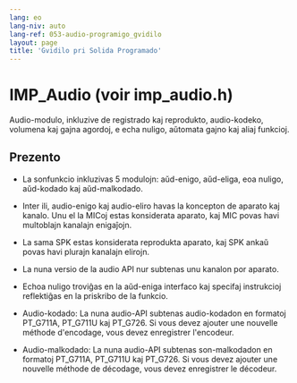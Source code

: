 ```yaml
---
lang: eo
lang-niv: auto
lang-ref: 053-audio-programigo_gvidilo
layout: page
title: 'Gvidilo pri Solida Programado'
---
```


# IMP_Audio (voir imp_audio.h)

Audio-modulo, inkluzive de registrado kaj reprodukto, audio-kodeko, volumena kaj gajna agordoj, e echa nuligo, aŭtomata gajno kaj aliaj funkcioj.

## Prezento
* La sonfunkcio inkluzivas 5 modulojn: aŭd-enigo, aŭd-eliga, eoa nuligo, aŭd-kodado kaj aŭd-malkodado.

 * Inter ili, audio-enigo kaj audio-eliro havas la koncepton de aparato kaj kanalo. Unu el la MICoj estas konsiderata aparato, kaj MIC povas havi multoblajn kanalajn enigaĵojn.

 * La sama SPK estas konsiderata reprodukta aparato, kaj SPK ankaŭ povas havi plurajn kanalajn elirojn.

 * La nuna versio de la audio API nur subtenas unu kanalon por aparato.

 * Echoa nuligo troviĝas en la aŭd-eniga interfaco kaj specifaj instrukcioj reflektiĝas en la priskribo de la funkcio.

 * Audio-kodado: La nuna audio-API subtenas audio-kodadon en formatoj PT_G711A, PT_G711U kaj PT_G726. Si vous devez ajouter une nouvelle méthode d'encodage, vous devez enregistrer l'encodeur.
   

 * Audio-malkodado: La nuna audio-API subtenas son-malkodadon en formatoj PT_G711A, PT_G711U kaj PT_G726. Si vous devez ajouter une nouvelle méthode de décodage, vous devez enregistrer le décodeur.
   

